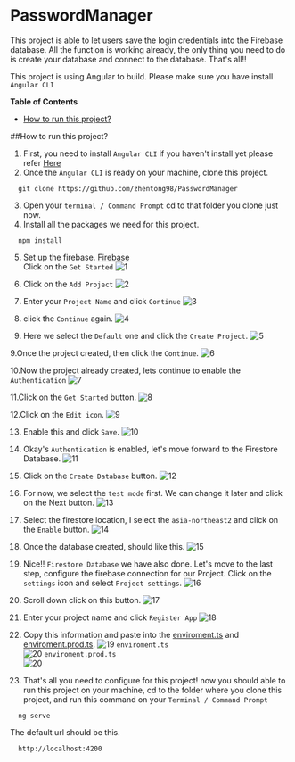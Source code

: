 # PasswordManager 
  This project is able to let users save the login credentials into the Firebase database. All the function is working already, the only thing you need to do is create your database and connect to the database. That's all!!

  This project is using Angular to build. Please make sure you have install `Angular CLI`
  
  **Table of Contents**
  - [How to run this project?](#how-to-run-this-project)


##How to run this project?
1. First, you need to install `Angular CLI` if you haven't install yet please refer [Here](https://angular.io/guide/setup-local)
2. Once the `Angular CLI` is ready on your machine, clone this project.
  ```
    git clone https://github.com/zhentong98/PasswordManager
  ```
3. Open your `terminal / Command Prompt` cd to that folder you clone just now.
4. Install all the packages we need for this project.
```
  npm install
```
5. Set up the firebase. [Firebase](https://firebase.google.com/?gclid=CjwKCAjw3MSHBhB3EiwAxcaEu2sJ8bL7s9x9kT2PX8i-bE0dSHpBHU4LQeVED3woyi5i4QdpoTxaWxoCHVEQAvD_BwE&gclsrc=aw.ds) <br>
  Click on the `Get Started`
   ![1](images/1.png)
   
6. Click on the `Add Project`
  ![2](images/2.png)
   
7. Enter your `Project Name` and click `Continue`
  ![3](images/3.png)
   
7. click the `Continue` again.
  ![4](images/4.png)
   
8. Here we select the `Default` one and click the `Create Project`.
  ![5](images/5.png)
   
9.Once the project created, then click the `Continue`.
  ![6](images/6.png)

10.Now the project already created, lets continue to enable the `Authentication`
  ![7](images/7.png)

11.Click on the `Get Started` button.
  ![8](images/8.png)

12.Click on the `Edit icon`.
  ![9](images/9.png)

13. Enable this and click `Save`.
  ![10](images/10.png)
    
14. Okay's `Authentication` is enabled, let's move forward to the Firestore Database.
  ![11](images/11.png)
    
15. Click on the `Create Database` button.
  ![12](images/12.png)
    
16. For now, we select the `test mode` first. We can change it later and click on the Next button.
  ![13](images/13.png)
    
17. Select the firestore location, I select the `asia-northeast2` and click on the `Enable` button.
  ![14](images/14.png)
    
18. Once the database created, should like this.
  ![15](images/15.png)
    
19. Nice!! `Firestore Database` we have also done. Let's move to the last step, configure the firebase connection for our Project.
  Click on the `settings` icon and select `Project settings`.
    ![16](images/16.png)
    
20. Scroll down click on this button.
  ![17](images/17.png)
    
21. Enter your project name and click `Register App`
  ![18](images/18.png)
    
22. Copy this information and paste into the [enviroment.ts](src/environments/environment.ts) and [enviroment.prod.ts](src/environments/environment.prod.ts).
  ![19](images/19.png)
    `enviroment.ts` <br>
    ![20](images/20.png)
    `enviroment.prod.ts` <br>
    ![20](images/21.png)
    
23. That's all you need to configure for this project! now you should able to run this project on your machine, cd to the folder where you clone this project, and run this command on your `Terminal / Command Prompt`
  ```
    ng serve
  ```
The default url should be this.
```
  http://localhost:4200
```
  
    
  

